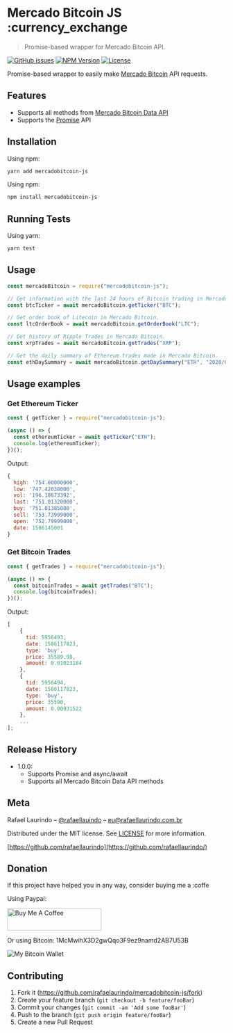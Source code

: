 # Mercado Bitcoin JS :currency_exchange

> Promise-based wrapper for Mercado Bitcoin API.

[![GitHub issues][issues-image]][issues-url]
[![NPM Version][npm-version]][npm-url]
[![License][license-image]][license-url]

Promise-based wrapper to easily make [Mercado Bitcoin](https://www.mercadobitcoin.com.br/) API requests.

## Features

- Supports all methods from [Mercado Bitcoin Data API](https://www.mercadobitcoin.com.br/api-doc/)
- Supports the [Promise](https://developer.mozilla.org/en-US/docs/Web/JavaScript/Reference/Global_Objects/Promise) API

## Installation

Using npm:

```bash
yarn add mercadobitcoin-js
```

Using npm:

```bash
npm install mercadobitcoin-js
```

## Running Tests

Using yarn:

```bash
yarn test
```

## Usage

```javascript
const mercadoBitcoin = require("mercadobitcoin-js");

// Get information with the last 24 hours of Bitcoin trading in Mercado Bitcoin.
const btcTicker = await mercadoBitcoin.getTicker("BTC");

// Get order book of Litecoin in Mercado Bitcoin.
const ltcOrderBook = await mercadoBitcoin.getOrderBook("LTC");

// Get history of Ripple Trades in Mercado Bitcoin.
const xrpTrades = await mercadoBitcoin.getTrades("XRP");

// Get the daily summary of Ethereum trades made in Mercado Bitcoin.
const ethDaySummary = await mercadoBitcoin.getDaySummary("ETH", "2020/04/05");
```

## Usage examples

### Get Ethereum Ticker

```javascript
const { getTicker } = require("mercadobitcoin-js");

(async () => {
  const ethereumTicker = await getTicker("ETH");
  console.log(ethereumTicker);
})();
```

Output:

```javascript
{
  high: '754.00000000',
  low: '747.42038000',
  vol: '196.18673392',
  last: '751.01320000',
  buy: '751.01385000',
  sell: '753.73999000',
  open: '752.79999000',
  date: 1586145601
}
```

### Get Bitcoin Trades

```javascript
const { getTrades } = require("mercadobitcoin-js");

(async () => {
  const bitcoinTrades = await getTrades("BTC");
  console.log(bitcoinTrades);
})();
```

Output:

```javascript
[
    {
      tid: 5956493,
      date: 1586117823,
      type: 'buy',
      price: 35589.98,
      amount: 0.01023184
    },
    {
      tid: 5956494,
      date: 1586117823,
      type: 'buy',
      price: 35590,
      amount: 0.00931522
    },
    ...
];
```

## Release History

- 1.0.0:
  - Supports Promise and async/await
  - Supports all Mercado Bitcoin Data API methods

## Meta

Rafael Laurindo – [@rafaellauindo](https://linkedin.com/in/rafaellaurindo) – eu@rafaellaurindo.com.br

Distributed under the MIT license. See [LICENSE](https://github.com/rafaellaurindo/mercadobitcoin-js/blob/master/LICENSE) for more information.

[https://github.com/rafaellaurindo](https://github.com/rafaellaurindo/)

## Donation

If this project have helped you in any way, consider buying me a :coffe

Using Paypal:

<a href="https://www.buymeacoffee.com/rafaellaurindo" target="_blank"><img src="https://cdn.buymeacoffee.com/buttons/default-yellow.png" alt="Buy Me A Coffee" style="height: 51px !important;width: 217px !important;" ></a>

Or using Bitcoin: 1McMwihX3D2gwQqo3F9ez9namd2AB7U53B

![My Bitcoin Wallet](https://i.imgur.com/JIS5b8w.png)

## Contributing

1. Fork it (<https://github.com/rafaelaurindo/mercadobitcoin-js/fork>)
2. Create your feature branch (`git checkout -b feature/fooBar`)
3. Commit your changes (`git commit -am 'Add some fooBar'`)
4. Push to the branch (`git push origin feature/fooBar`)
5. Create a new Pull Request

[issues-image]: https://img.shields.io/github/issues/rafaellaurindo/mercadobitcoin-js.svg
[issues-url]: https://github.com/rafaellaurindo/mercadobitcoin-js/issues
[npm-version]: https://img.shields.io/npm/v/mercadobitcoin-js.svg
[npm-url]: https://npmjs.org/package/mercadobitcoin-js
[license-image]: https://img.shields.io/github/license/rafaellaurindo/mercadobitcoin-js.svg
[license-url]: https://github.com/rafaellaurindo/mercadobitcoin-js/blob/master/LICENSE
